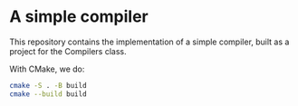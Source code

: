 # A simple compiler

This repository contains the implementation of a simple compiler, built as a project for the Compilers class.

With CMake, we do:
```sh
cmake -S . -B build
cmake --build build
```
